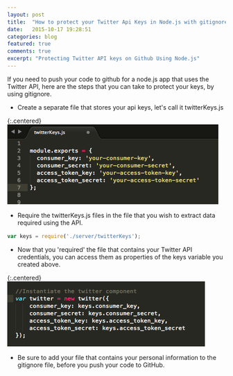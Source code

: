 ```yaml
---
layout: post
title:  "How to protect your Twitter Api Keys in Node.js with gitignore"
date:   2015-10-17 19:28:51
categories: blog
featured: true
comments: true
excerpt: "Protecting Twitter API keys on Github Using Node.js"
---
```


If you need to push your code to github for a node.js app that uses the Twitter API, here are the steps that you can take to protect your keys, by using gitignore.

* Create a separate file that stores your api keys, let's call it twitterKeys.js

{:.centered}
![twitter credentials img](/../../img/twitter-info.png)


* Require the twitterKeys.js files in the file that you wish to extract data required using the API.

``` javascript
var keys = require('./server/twitterKeys');
```

* Now that you 'required' the file that contains your Twitter API credentials, you can access them as properties of the keys variable you created above.

{:.centered}
![twitter credentials img](/../../img/keys-props.png)



* Be sure to add your file that contains your personal information to the gitignore file, before you push your code to GitHub.


